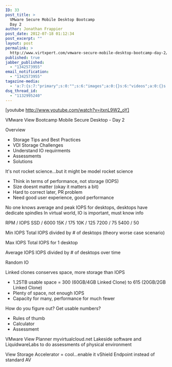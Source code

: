 ```yaml
---
ID: 33
post_title: >
  VMware Secure Mobile Desktop Bootcamp
  Day 2
author: Jonathan Frappier
post_date: 2012-07-18 01:12:34
post_excerpt: ""
layout: post
permalink: >
  http://www.virtxpert.com/vmware-secure-mobile-desktop-bootcamp-day-2/
published: true
jabber_published:
  - "1342573955"
email_notification:
  - "1342573955"
tagazine-media:
  - 'a:7:{s:7:"primary";s:0:"";s:6:"images";a:0:{}s:6:"videos";a:0:{}s:11:"image_count";s:1:"0";s:6:"author";s:7:"7110326";s:7:"blog_id";s:8:"38472741";s:9:"mod_stamp";s:19:"2012-07-18 01:12:34";}'
dsq_thread_id:
  - "1132995240"
---
```

[youtube http://www.youtube.com/watch?v=itxnL9W2_oY]

VMware View Bootcamp Mobile Secure Desktop - Day 2

Overview
- Storage Tips and Best Practices
- VDI Storage Challenges
- Understand IO requirments
- Assessments
- Solutions

It's not rocket science...but it might be model rocket science
- Think in terms of performance, not storage (IOPS)
- Size doesnt matter (okay it matters a bit)
- Hard to correct later, PR problem
- Need good user experience, good performance

No one knows average and peak IOPS for desktops, desktops have dedicate spindles
In virtual world, IO is important, must know info

RPM / IOPS
SSD / 6000
15K / 175
10K / 125
7200 / 75
5400 / 50

<!--more-->

Min IOPS
Total IOPS divided by # of desktops (theory worse case scenario)

Max IOPS
Total IOPS for 1 desktop

Average IOPS
IOPS divided by # of desktops over time

Random IO

Linked clones conserves space, more storage than IOPS
- 1.25TB usable space = 300 (60GB/4GB Linked Clone) to 615 (20GB/2GB Linked Clone)
- Plenty of space, not enough IOPS
- Capacity for many, performance for much fewer

How do you figure out? Get usable numbers?
- Rules of thumb
- Calculator
- Assessment

VMware View Planner
myvirtualcloud.net
Lakeside software and LiquidwareLabs to do assessments of physical environment

View Storage Accelerator = cool...enable it
vShield Endpoint instead of standard AV